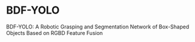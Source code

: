 # BDF-YOLO
BDF-YOLO: A Robotic Grasping and Segmentation Network of Box-Shaped Objects Based on RGBD Feature Fusion
